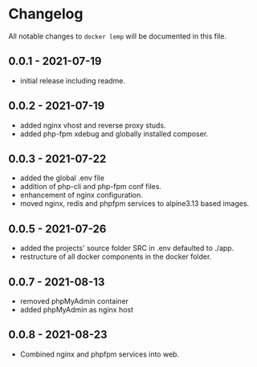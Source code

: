 # Changelog

All notable changes to `docker lemp` will be documented in this file.

## 0.0.1 - 2021-07-19

- initial release including readme.

## 0.0.2 - 2021-07-19

- added nginx vhost and reverse proxy studs.
- added php-fpm xdebug and globally installed composer.


## 0.0.3 - 2021-07-22

- added the global .env file
- addition of php-cli and php-fpm conf files.
- enhancement of nginx configuration.
- moved nginx, redis and phpfpm services to alpine3.13 based images.

## 0.0.5 - 2021-07-26
- added the projects' source folder SRC in .env defaulted to ./app.
- restructure of all docker components in the docker folder.

## 0.0.7 - 2021-08-13
- removed phpMyAdmin container
- added phpMyAdmin as nginx host

## 0.0.8 - 2021-08-23
- Combined nginx and phpfpm services into web.
